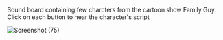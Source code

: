Sound board containing few charcters from the cartoon show Family Guy. Click on each button to hear the character's script

![Screenshot (75)](https://user-images.githubusercontent.com/48343716/170781894-be7ed487-8cc0-43f2-a8cc-5e712d1c3ac0.png)
